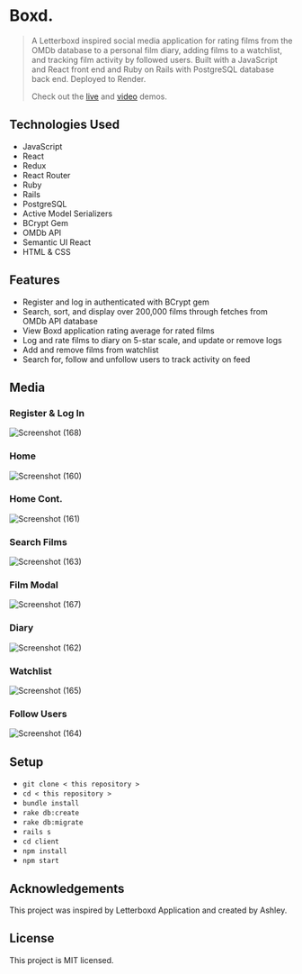 # Boxd.
> A Letterboxd inspired social media application for rating films from the OMDb database to a personal film diary, adding films to a watchlist, and tracking film activity by followed users. Built with a JavaScript and React front end and Ruby on Rails with PostgreSQL database back end. Deployed to Render. 
>
> Check out the <a href="https://film-app.onrender.com/">live</a> and <a href="https://vimeo.com/863275157/4f031b953e">video</a> demos.


## Technologies Used
- JavaScript
- React
- Redux
- React Router
- Ruby
- Rails
- PostgreSQL
- Active Model Serializers
- BCrypt Gem
- OMDb API
- Semantic UI React
- HTML & CSS

## Features
- Register and log in authenticated with BCrypt gem
- Search, sort, and display over 200,000 films through fetches from OMDb API database
- View Boxd application rating average for rated films
- Log and rate films to diary on 5-star scale, and update or remove logs
- Add and remove films from watchlist
- Search for, follow and unfollow users to track activity on feed

## Media 
### Register & Log In
![Screenshot (168)](https://github.com/ashhhlynn/film_app/assets/84604278/3d34984f-963d-4823-894a-403646db3f87)

### Home
![Screenshot (160)](https://github.com/ashhhlynn/film_app/assets/84604278/5b27191f-07da-4adb-9177-cc7f4f87aacd)

### Home Cont.
![Screenshot (161)](https://github.com/ashhhlynn/film_app/assets/84604278/18d736af-2ffa-456d-a988-ee967bea1852)

### Search Films
![Screenshot (163)](https://github.com/ashhhlynn/film_app/assets/84604278/d339d61a-3c00-4dc3-bc18-755081116bcc)

### Film Modal
![Screenshot (167)](https://github.com/ashhhlynn/film_app/assets/84604278/52e60abb-1249-448e-b858-bf9544d249e6)

### Diary
![Screenshot (162)](https://github.com/ashhhlynn/film_app/assets/84604278/e9d868b8-9ec1-4ec2-80ae-7b9b040793b8)

### Watchlist
![Screenshot (165)](https://github.com/ashhhlynn/film_app/assets/84604278/eb97dbde-be48-4fa5-a957-97c54b3e9039)

### Follow Users
![Screenshot (164)](https://github.com/ashhhlynn/film_app/assets/84604278/1168f2ed-2c0c-4582-8fec-adf3fd4398c5)

## Setup
- ` git clone < this repository > `
- ` cd < this repository > `
- ` bundle install `
- ` rake db:create `
- ` rake db:migrate `
- ` rails s `
- ` cd client `
- ` npm install `
- ` npm start `

## Acknowledgements
This project was inspired by Letterboxd Application and created by Ashley.

## License 
This project is MIT licensed. 
